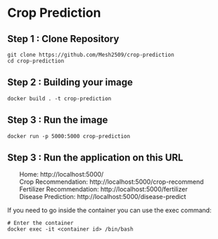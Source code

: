 # Crop Prediction

## Step 1 : Clone Repository 
```
git clone https://github.com/Mesh2509/crop-prediction
cd crop-prediction
```

## Step 2 : Building your image
```
docker build . -t crop-prediction
```

## Step 3 : Run the image
```
docker run -p 5000:5000 crop-prediction
```

## Step 3 : Run the application on this URL
&nbsp;&nbsp;&nbsp;&nbsp;&nbsp;&nbsp; Home: http://localhost:5000/  
&nbsp;&nbsp;&nbsp;&nbsp;&nbsp;&nbsp; Crop Recommendation: http://localhost:5000/crop-recommend  
&nbsp;&nbsp;&nbsp;&nbsp;&nbsp;&nbsp; Fertilizer Recommendation: http://localhost:5000/fertilizer  
&nbsp;&nbsp;&nbsp;&nbsp;&nbsp;&nbsp; Disease Prediction: http://localhost:5000/disease-predict  


If you need to go inside the container you can use the exec command:
```
# Enter the container
docker exec -it <container id> /bin/bash
```


